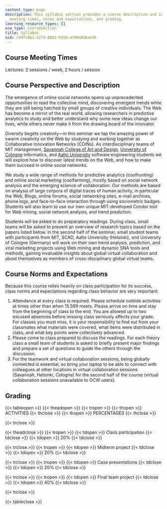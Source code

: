 ```yaml
---
content_type: page
description: This syllabus section provides a course description and information on
  meeting times, norms and expectations, and grading.
learning_resource_types: []
ocw_type: CourseSection
title: Syllabus
uid: c44fc9b1-42fd-8842-9358-a790e036ae3b
---
```


Course Meeting Times
--------------------

Lectures: 2 sessions / week, 2 hours / session

Course Perspective and Description
----------------------------------

The emergence of online social networks opens up unprecedented opportunities to read the collective mind, discovering emergent trends while they are still being hatched by small groups of creative individuals. The Web has become a mirror of the real world, allowing researchers in predictive analytics to study and better understand why some new ideas change our lives, while others never make it from the drawing board of the innovator.

Diversity begets creativity—in this seminar we tap the amazing power of swarm creativity on the Web by studying and working together as Collaborative Innovation Networks (COINs). As interdisciplinary teams of MIT management, [Savannah College of Art and Design](http://www.scad.edu/design-management/), [University of Cologne](http://international.uni-koeln.de/ ) informatics, and [Aalto University](http://www.aalto.fi/en/) software engineering students we will explore how to discover latest trends on the Web, and how to make them succeed in online social networks.

We study a wide range of methods for predictive analytics (coolhunting) and online social marketing (coolfarming), mostly based on social network analysis and the emerging science of collaboration. Our methods are based on analysis of large corpora of digital traces of human activity, in particular the Web, Blogs, online forums, social networking sites, e-mail archives, phone logs, and face-to-face interaction through using sociometric badges. Students will also learn to use our own unique MIT-developed Condor tool for Web mining, social network analysis, and trend prediction.

Students will be asked to do preparatory readings. During class, small teams will be asked to present an overview of research topics based on the papers listed below. In the second half of the seminar, small student teams with participants from MIT, SCAD, Aalto University (Helsinki), and University of Cologne (Germany) will work on their own trend analysis, prediction, and viral marketing projects using Web mining and dynamic SNA tools and methods, gaining invaluable insights about global virtual collaboration and about themselves as members of cross-disciplinary global virtual teams.

Course Norms and Expectations
-----------------------------

Because this course relies heavily on class participation for its success, class norms and expectations regarding class behavior are very important:

1.  Attendance at every class is required. Please schedule outside activities at times other than when 15.599 meets. Please arrive on time and stay from the beginning of class to the end. You are allowed up to two excused absences before missing class seriously affects your grade. For classes you must miss, it is your responsibility to find out from your classmates what materials were covered, what items were distributed in class, and what key points were collectively advanced.
2.  Please come to class prepared to discuss the readings. For each theory class a small team of students is asked to briefly present major findings and prepare a set of questions to guide the others through the discussion.
3.  For the teamwork and virtual collaboration sessions, being globally connected is essential, so bring your laptop to be able to connect with colleagues at other locations in virtual collaboration sessions (Savannah, Helsinki, Cologne) for the second half of the course (virtual collaboration sessions unavailable to OCW users).

Grading
-------

{{< tableopen >}}
{{< theadopen >}}
{{< tropen >}}
{{< thopen >}}
ACTIVITIES
{{< thclose >}}
{{< thopen >}}
PERCENTAGES
{{< thclose >}}

{{< trclose >}}

{{< theadclose >}}
{{< tropen >}}
{{< tdopen >}}
Class participation
{{< tdclose >}}
{{< tdopen >}}
20%
{{< tdclose >}}

{{< trclose >}}
{{< tropen >}}
{{< tdopen >}}
Midterm project
{{< tdclose >}}
{{< tdopen >}}
20%
{{< tdclose >}}

{{< trclose >}}
{{< tropen >}}
{{< tdopen >}}
Case presentations
{{< tdclose >}}
{{< tdopen >}}
20%
{{< tdclose >}}

{{< trclose >}}
{{< tropen >}}
{{< tdopen >}}
Final team project
{{< tdclose >}}
{{< tdopen >}}
40%
{{< tdclose >}}

{{< trclose >}}

{{< tableclose >}}